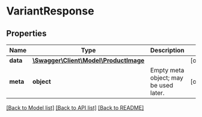 # VariantResponse

## Properties
Name | Type | Description | Notes
------------ | ------------- | ------------- | -------------
**data** | [**\Swagger\Client\Model\ProductImage**](ProductImage.md) |  | [optional] 
**meta** | **object** | Empty meta object; may be used later. | [optional] 

[[Back to Model list]](../README.md#documentation-for-models) [[Back to API list]](../README.md#documentation-for-api-endpoints) [[Back to README]](../README.md)


